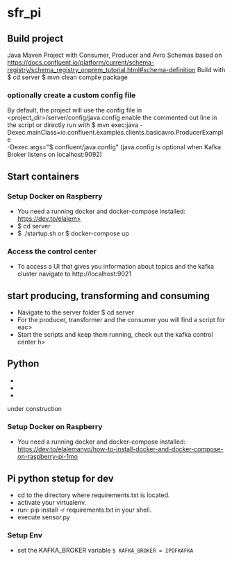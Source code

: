 # sfr_pi
## Build project
Java Maven Project with Consumer, Producer and Avro Schemas based on https://docs.confluent.io/platform/current/schema-registry/schema_registry_onprem_tutorial.html#schema-definition
Build with 
$ cd server
$ mvn clean compile package


### optionally create a custom config file
By default, the project will use the config file in <project_dir>/server/config/java.config
enable the commented out line in the script or directly run with 
$ mvn exec:java -Dexec.mainClass=io.confluent.examples.clients.basicavro.ProducerExample \
  -Dexec.args="$<pathToConfig>.confluent/java.config"
(java.config is optional when Kafka Broker listens on localhost:9092)


## Start containers
### Setup Docker on Raspberry
- You need a running docker and docker-compose installed: https://dev.to/elalem>
- $ cd server
- $ ./startup.sh or $ docker-compose up

### Access the control center
- To access a UI that gives you information about topics and the kafka cluster
 navigate to http://localhost:9021

## start producing, transforming and consuming
- Navigate to the server folder $ cd server
- For the producer, transformer and the consumer you will find a script for eac>
- Start the scripts and keep them running, check out the kafka control center h>


## Python 

-
-
-
under construction



### Setup Docker on Raspberry
- You need a running docker and docker-compose installed: https://dev.to/elalemanyo/how-to-install-docker-and-docker-compose-on-raspberry-pi-1mo


## Pi python stetup for dev
- cd to the directory where requirements.txt is located.
- activate your virtualenv.
- run: pip install -r requirements.txt in your shell.
- execute sensor.py

### Setup Env
- set the KAFKA_BROKER variable `$ KAFKA_BROKER = IPOFKAFKA`



